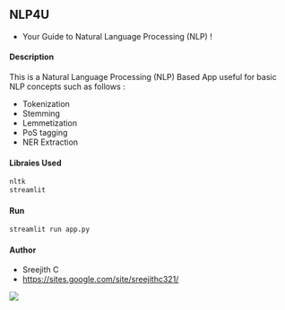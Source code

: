 ## NLP4U
+ Your Guide to Natural Language Processing (NLP) !

#### Description

This is a Natural Language Processing (NLP) Based App useful for basic NLP concepts such as follows :

+ Tokenization
+ Stemming
+ Lemmetization
+ PoS tagging
+ NER Extraction

#### Libraies Used
```bash
nltk
streamlit
```

#### Run
```bash
streamlit run app.py
```

#### Author
+ Sreejith C
+ https://sites.google.com/site/sreejithc321/

![](images/image.png)